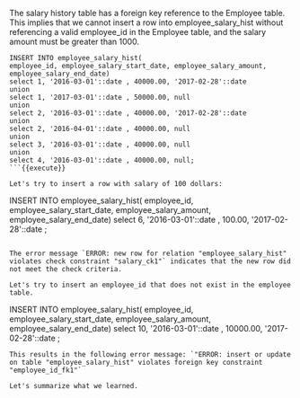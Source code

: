 


The salary history table has a foreign key reference to the Employee table. This implies that we cannot insert a row into employee_salary_hist without referencing a valid employee_id in the Employee table, and the salary amount must be greater than 1000.

```
INSERT INTO employee_salary_hist(
employee_id, employee_salary_start_date, employee_salary_amount,
employee_salary_end_date)
select 1, '2016-03-01'::date , 40000.00, '2017-02-28'::date
union
select 1, '2017-03-01'::date , 50000.00, null
union
select 2, '2016-03-01'::date , 40000.00, '2017-02-28'::date
union
select 2, '2016-04-01'::date , 40000.00, null
union
select 3, '2016-03-01'::date , 40000.00, null
union
select 4, '2016-03-01'::date , 40000.00, null;
```{{execute}}

Let's try to insert a row with salary of 100 dollars:

```
INSERT INTO employee_salary_hist(
    employee_id, employee_salary_start_date, employee_salary_amount, employee_salary_end_date)
select 6, '2016-03-01'::date , 100.00, '2017-02-28'::date ;
```{{execute}}

The error message `ERROR: new row for relation "employee_salary_hist" violates check constraint "salary_ck1"` indicates that the new row did not meet the check criteria.

Let's try to insert an employee_id that does not exist in the employee table.

```
INSERT INTO employee_salary_hist(
    employee_id, employee_salary_start_date, employee_salary_amount, employee_salary_end_date)
select 10, '2016-03-01'::date , 10000.00, '2017-02-28'::date ;
```{{execute}}
This results in the following error message: `"ERROR: insert or update on table "employee_salary_hist" violates foreign key constraint "employee_id_fk1"`

Let's summarize what we learned.
